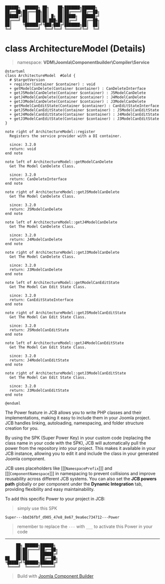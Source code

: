 ```
██████╗  ██████╗ ██╗    ██╗███████╗██████╗
██╔══██╗██╔═══██╗██║    ██║██╔════╝██╔══██╗
██████╔╝██║   ██║██║ █╗ ██║█████╗  ██████╔╝
██╔═══╝ ██║   ██║██║███╗██║██╔══╝  ██╔══██╗
██║     ╚██████╔╝╚███╔███╔╝███████╗██║  ██║
╚═╝      ╚═════╝  ╚══╝╚══╝ ╚══════╝╚═╝  ╚═╝
```
# class ArchitectureModel (Details)
> namespace: **VDM\Joomla\Componentbuilder\Compiler\Service**

```uml
@startuml
class ArchitectureModel  #Gold {
  # $targetVersion
  + register(Container $container) : void
  + getModelCanDelete(Container $container) : CanDeleteInterface
  + getJ5ModelCanDelete(Container $container) : J5ModelCanDelete
  + getJ4ModelCanDelete(Container $container) : J4ModelCanDelete
  + getJ3ModelCanDelete(Container $container) : J3ModelCanDelete
  + getModelCanEditState(Container $container) : CanEditStateInterface
  + getJ5ModelCanEditState(Container $container) : J5ModelCanEditState
  + getJ4ModelCanEditState(Container $container) : J4ModelCanEditState
  + getJ3ModelCanEditState(Container $container) : J3ModelCanEditState
}

note right of ArchitectureModel::register
  Registers the service provider with a DI container.

  since: 3.2.0
  return: void
end note

note left of ArchitectureModel::getModelCanDelete
  Get The Model CanDelete Class.

  since: 3.2.0
  return: CanDeleteInterface
end note

note right of ArchitectureModel::getJ5ModelCanDelete
  Get The Model CanDelete Class.

  since: 3.2.0
  return: J5ModelCanDelete
end note

note left of ArchitectureModel::getJ4ModelCanDelete
  Get The Model CanDelete Class.

  since: 3.2.0
  return: J4ModelCanDelete
end note

note right of ArchitectureModel::getJ3ModelCanDelete
  Get The Model CanDelete Class.

  since: 3.2.0
  return: J3ModelCanDelete
end note

note left of ArchitectureModel::getModelCanEditState
  Get The Model Can Edit State Class.

  since: 3.2.0
  return: CanEditStateInterface
end note

note right of ArchitectureModel::getJ5ModelCanEditState
  Get The Model Can Edit State Class.

  since: 3.2.0
  return: J5ModelCanEditState
end note

note left of ArchitectureModel::getJ4ModelCanEditState
  Get The Model Can Edit State Class.

  since: 3.2.0
  return: J4ModelCanEditState
end note

note right of ArchitectureModel::getJ3ModelCanEditState
  Get The Model Can Edit State Class.

  since: 3.2.0
  return: J3ModelCanEditState
end note
 
@enduml
```

The Power feature in JCB allows you to write PHP classes and their implementations, making it easy to include them in your Joomla project. JCB handles linking, autoloading, namespacing, and folder structure creation for you.

By using the SPK (Super Power Key) in your custom code (replacing the class name in your code with the SPK), JCB will automatically pull the power from the repository into your project. This makes it available in your JCB instance, allowing you to edit it and include the class in your generated Joomla component.

JCB uses placeholders like [[[`NamespacePrefix`]]] and [[[`ComponentNamespace`]]] in namespacing to prevent collisions and improve reusability across different JCB systems. You can also set the **JCB powers path** globally or per component under the **Dynamic Integration** tab, providing flexibility and easy maintainability.

To add this specific Power to your project in JCB:

> simply use this SPK
```
Super---bbd36fbf_d905_47e8_8e67_9ea6ec734712---Power
```
> remember to replace the `---` with `___` to activate this Power in your code

---
```
     ██╗ ██████╗██████╗
     ██║██╔════╝██╔══██╗
     ██║██║     ██████╔╝
██   ██║██║     ██╔══██╗
╚█████╔╝╚██████╗██████╔╝
 ╚════╝  ╚═════╝╚═════╝
```
> Build with [Joomla Component Builder](https://git.vdm.dev/joomla/Component-Builder)

